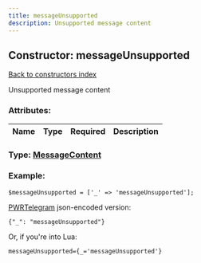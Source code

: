 ```yaml
---
title: messageUnsupported
description: Unsupported message content
---
```

## Constructor: messageUnsupported  
[Back to constructors index](index.md)



Unsupported message content

### Attributes:

| Name     |    Type       | Required | Description |
|----------|---------------|----------|-------------|



### Type: [MessageContent](../types/MessageContent.md)


### Example:

```
$messageUnsupported = ['_' => 'messageUnsupported'];
```  

[PWRTelegram](https://pwrtelegram.xyz) json-encoded version:

```
{"_": "messageUnsupported"}
```


Or, if you're into Lua:  


```
messageUnsupported={_='messageUnsupported'}

```



